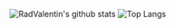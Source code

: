 <span><img valign="top" src="https://github-readme-stats.vercel.app/api?username=RadValentin&show_icons=true&count_private=true" alt="RadValentin's github stats"/></span>
<span><img valign="top" src="https://github-readme-stats.vercel.app/api/top-langs/?username=RadValentin" alt="Top Langs"/></span>

<!--
**RadValentin/RadValentin** is a ✨ _special_ ✨ repository because its `README.md` (this file) appears on your GitHub profile.

Here are some ideas to get you started:

- 🔭 I’m currently working on ...
- 🌱 I’m currently learning ...
- 👯 I’m looking to collaborate on ...
- 🤔 I’m looking for help with ...
- 💬 Ask me about ...
- 📫 How to reach me: ...
- ⚡ Fun fact: ...
-->

